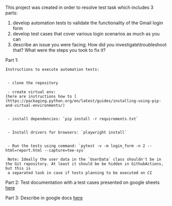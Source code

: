 This project was created in order to resolve test task which includes 3 parts:
1. develop automation tests to validate the functionality of the Gmail login form
2. develop test cases that cover various login scenarios as much as you can
3. describe an issue you were facing; How did you investigate\troubleshoot that? What were the steps you took to fix it?

Part 1:
    
    Instructions to execute automation tests:
    
    
     - clone the repository
     
     - create virtual env:
    [here are instructions how to ](https://packaging.python.org/en/latest/guides/installing-using-pip-and-virtual-environments/)
    
    
     - install dependencies: `pip install -r requirements.txt`
    
    
     - Install drivers for browsers: `playwright install`
    
    
     - Run the tests using command: `pytest -v -m login_form -n 2 --html=report.html --capture=tee-sys` 
     
     Note: Ideally the user data in the `UserData` class shouldn't be in the Git repository. At least it should be be hidden in GithubActions, but this is
     a separated task in case if tests planning to be executed on CI
 

Part 2: Test documentation with a test cases presented on google sheets [here](https://docs.google.com/spreadsheets/d/1TLxMGXF_u3CYIETWo7lGWcCAio0AK81mu5KI-ywF73k/edit?usp=sharing)

Part 3: Describe in google docs [here](https://docs.google.com/document/d/1Sz9AKEGogqrO2aBFMcBUSJIVC6RrAHMSymgMbWyCz5s/edit?usp=sharing)






 
